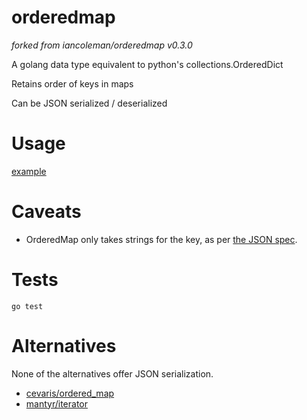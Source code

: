 # orderedmap

*forked from iancoleman/orderedmap v0.3.0*

A golang data type equivalent to python's collections.OrderedDict

Retains order of keys in maps

Can be JSON serialized / deserialized

# Usage

[example](example)

# Caveats

* OrderedMap only takes strings for the key, as per [the JSON spec](http://json.org/).

# Tests

```
go test
```

# Alternatives

None of the alternatives offer JSON serialization.

* [cevaris/ordered_map](https://github.com/cevaris/ordered_map)
* [mantyr/iterator](https://github.com/mantyr/iterator)

